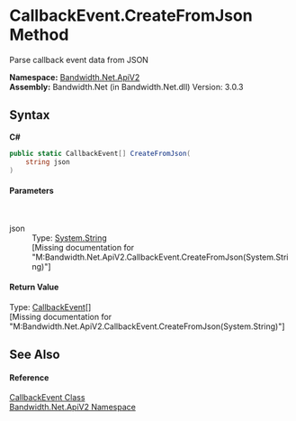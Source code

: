 ﻿# CallbackEvent.CreateFromJson Method 
 

Parse callback event data from JSON

**Namespace:**&nbsp;<a href ="N_Bandwidth_Net_ApiV2.md">Bandwidth.Net.ApiV2</a><br />**Assembly:**&nbsp;Bandwidth.Net (in Bandwidth.Net.dll) Version: 3.0.3

## Syntax

**C#**<br />
``` C#
public static CallbackEvent[] CreateFromJson(
	string json
)
```


#### Parameters
&nbsp;<dl><dt>json</dt><dd>Type: <a href="http://msdn2.microsoft.com/en-us/library/s1wwdcbf" target="_blank">System.String</a><br />\[Missing <param name="json"/> documentation for "M:Bandwidth.Net.ApiV2.CallbackEvent.CreateFromJson(System.String)"\]</dd></dl>

#### Return Value
Type: <a href ="T_Bandwidth_Net_ApiV2_CallbackEvent.md">CallbackEvent</a>[]<br />\[Missing <returns> documentation for "M:Bandwidth.Net.ApiV2.CallbackEvent.CreateFromJson(System.String)"\]

## See Also


#### Reference
<a href ="T_Bandwidth_Net_ApiV2_CallbackEvent.md">CallbackEvent Class</a><br /><a href ="N_Bandwidth_Net_ApiV2.md">Bandwidth.Net.ApiV2 Namespace</a><br />